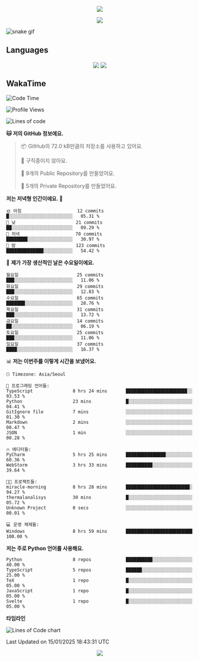 <p align='center'>
<img src="https://capsule-render.vercel.app/api?type=waving&color=gradient&height=225&section=header&text=HoyaKim&fontSize=90&animation=fadeIn&fontAlignY=38"/>
</p>

<div align='center' width='100%'>
<img src="https://hits.seeyoufarm.com/api/count/incr/badge.svg?url=https%3A%2F%2Fgithub.com%2Fseohokim-hoya&count_bg=%2379C83D&title_bg=%23555555&icon=&icon_color=%23E7E7E7&title=hits&edge_flat=false"/>
</div>

![snake gif](https://github.com/seohokim-hoya/seohokim-hoya/blob/output/github-contribution-grid-snake.svg)

## Languages
<p align='center'>
<img align='center' src="https://github-readme-stats-zeta-azure-78.vercel.app/api/top-langs/?username=seohokim-hoya&langs_count=18&layout=compact&theme=dracula">
<img align='center' src="https://github-readme-stats.vercel.app/api/wakatime?username=hoyakim">
</p>




## WakaTime
<!--START_SECTION:waka-->
![Code Time](http://img.shields.io/badge/Code%20Time-12%20hrs%203%20mins-blue)

![Profile Views](http://img.shields.io/badge/Profile%20Views-3-blue)

![Lines of code](https://img.shields.io/badge/%EC%A0%80%EB%8A%94%20%EC%97%AC%ED%83%9C%EA%B9%8C%EC%A7%80%20-1.4%20million%20%EC%A4%84%EC%9D%98%20%EC%BD%94%EB%93%9C%EB%A5%BC%20%EC%9E%91%EC%84%B1%ED%96%88%EC%96%B4%EC%9A%94.-blue)

**🐱 저의 GitHub 정보에요.** 

> 📦 GitHub의 72.0 kB만큼의 저장소를 사용하고 있어요. 
 > 
> 🚫 구직중이지 않아요.
 > 
> 📜 9개의 Public Repository를 만들었어요. 
 > 
> 🔑 5개의 Private Repository를 만들었어요. 
 > 
**저는 저녁형 인간이에요. 🦉** 

```text
🌞 아침                     12 commits          █░░░░░░░░░░░░░░░░░░░░░░░░   05.31 % 
🌆 낮　                     21 commits          ██░░░░░░░░░░░░░░░░░░░░░░░   09.29 % 
🌃 저녁                     70 commits          ████████░░░░░░░░░░░░░░░░░   30.97 % 
🌙 밤　                     123 commits         ██████████████░░░░░░░░░░░   54.42 % 
```
📅 **제가 가장 생산적인 날은 수요일이에요.** 

```text
월요일                      25 commits          ███░░░░░░░░░░░░░░░░░░░░░░   11.06 % 
화요일                      29 commits          ███░░░░░░░░░░░░░░░░░░░░░░   12.83 % 
수요일                      65 commits          ███████░░░░░░░░░░░░░░░░░░   28.76 % 
목요일                      31 commits          ███░░░░░░░░░░░░░░░░░░░░░░   13.72 % 
금요일                      14 commits          ██░░░░░░░░░░░░░░░░░░░░░░░   06.19 % 
토요일                      25 commits          ███░░░░░░░░░░░░░░░░░░░░░░   11.06 % 
일요일                      37 commits          ████░░░░░░░░░░░░░░░░░░░░░   16.37 % 
```


📊 **저는 이번주를 이렇게 시간을 보냈어요.** 

```text
🕑︎ Timezone: Asia/Seoul

💬 프로그래밍 언어들: 
TypeScript               8 hrs 24 mins       ███████████████████████░░   93.53 % 
Python                   23 mins             █░░░░░░░░░░░░░░░░░░░░░░░░   04.41 % 
GitIgnore file           7 mins              ░░░░░░░░░░░░░░░░░░░░░░░░░   01.30 % 
Markdown                 2 mins              ░░░░░░░░░░░░░░░░░░░░░░░░░   00.47 % 
JSON                     1 min               ░░░░░░░░░░░░░░░░░░░░░░░░░   00.28 % 

🔥 에디터들: 
PyCharm                  5 hrs 25 mins       ███████████████░░░░░░░░░░   60.36 % 
WebStorm                 3 hrs 33 mins       ██████████░░░░░░░░░░░░░░░   39.64 % 

🐱‍💻 프로젝트들: 
miracle-morning          8 hrs 28 mins       ████████████████████████░   94.27 % 
thermalanalisys          30 mins             █░░░░░░░░░░░░░░░░░░░░░░░░   05.72 % 
Unknown Project          0 secs              ░░░░░░░░░░░░░░░░░░░░░░░░░   00.01 % 

💻 운영 체제들: 
Windows                  8 hrs 59 mins       █████████████████████████   100.00 % 
```

**저는 주로 Python 언어를 사용해요.** 

```text
Python                   8 repos             ██████████░░░░░░░░░░░░░░░   40.00 % 
TypeScript               5 repos             ██████░░░░░░░░░░░░░░░░░░░   25.00 % 
TeX                      1 repo              █░░░░░░░░░░░░░░░░░░░░░░░░   05.00 % 
JavaScript               1 repo              █░░░░░░░░░░░░░░░░░░░░░░░░   05.00 % 
Svelte                   1 repo              █░░░░░░░░░░░░░░░░░░░░░░░░   05.00 % 
```



**타임라인**

![Lines of Code chart](https://raw.githubusercontent.com/seohokim-hoya/seohokim-hoya/main/assets/bar_graph.png)


 Last Updated on 15/01/2025 18:43:31 UTC
<!--END_SECTION:waka-->

<p align='center'>
<img src="https://capsule-render.vercel.app/api?type=waving&section=footer&color=gradient"/>
</p>

<!--
**ho-ya-kim/ho-ya-kim** is a ✨ _special_ ✨ repository because its `README.md` (this file) appears on your GitHub profile.

Here are some ideas to get you started:

- 🔭 I’m currently working on ...
- 🌱 I’m currently learning ...
- 👯 I’m looking to collaborate on ...
- 🤔 I’m looking for help with ...
- 💬 Ask me about ...
- 📫 How to reach me: ...
- 😄 Pronouns: ...
- ⚡ Fun fact: ...
-->
